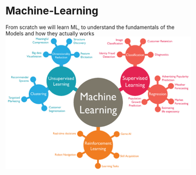 # Machine-Learning
From scratch we will learn ML, to understand the fundamentals of the Models and how they actually works
![Thumbnail](ML.png)
